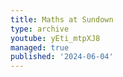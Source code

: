 ```yaml
---
title: Maths at Sundown
type: archive
youtube: yEti_mtpXJ8
managed: true
published: '2024-06-04'
---
```


